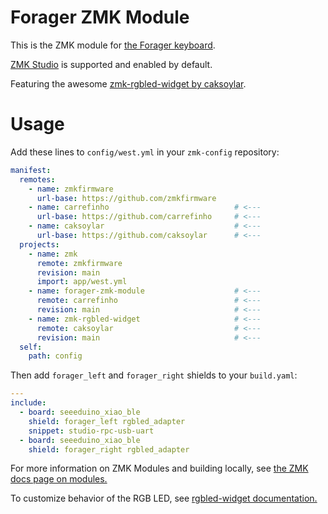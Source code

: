 # Forager ZMK Module

This is the ZMK module for [the Forager keyboard](https://github.com/carrefinho/forager).

[ZMK Studio](https://zmk.dev/docs/features/studio) is supported and enabled by default.

Featuring the awesome [zmk-rgbled-widget by caksoylar](https://github.com/caksoylar/zmk-rgbled-widget).

# Usage

Add these lines to `config/west.yml` in your `zmk-config` repository:

```yaml
manifest:
  remotes:
    - name: zmkfirmware
      url-base: https://github.com/zmkfirmware
    - name: carrefinho                            # <---
      url-base: https://github.com/carrefinho     # <---
    - name: caksoylar                             # <---
      url-base: https://github.com/caksoylar      # <---
  projects:
    - name: zmk
      remote: zmkfirmware
      revision: main
      import: app/west.yml
    - name: forager-zmk-module                    # <---
      remote: carrefinho                          # <---
      revision: main                              # <---
    - name: zmk-rgbled-widget                     # <---
      remote: caksoylar                           # <---
      revision: main                              # <---
  self:
    path: config
```

Then add `forager_left` and `forager_right` shields to your `build.yaml`:

```yaml
---
include:
  - board: seeeduino_xiao_ble
    shield: forager_left rgbled_adapter
    snippet: studio-rpc-usb-uart
  - board: seeeduino_xiao_ble
    shield: forager_right rgbled_adapter
```

For more information on ZMK Modules and building locally, see [the ZMK docs page on modules.](https://zmk.dev/docs/features/modules)

To customize behavior of the RGB LED, see [rgbled-widget documentation.](https://github.com/caksoylar/zmk-rgbled-widget)